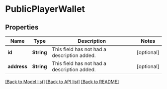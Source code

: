 # PublicPlayerWallet

## Properties
Name | Type | Description | Notes
------------ | ------------- | ------------- | -------------
**id** | **String** | This field has not had a description added. | [optional] 
**address** | **String** | This field has not had a description added. | [optional] 

[[Back to Model list]](../README.md#documentation-for-models) [[Back to API list]](../README.md#documentation-for-api-endpoints) [[Back to README]](../README.md)


